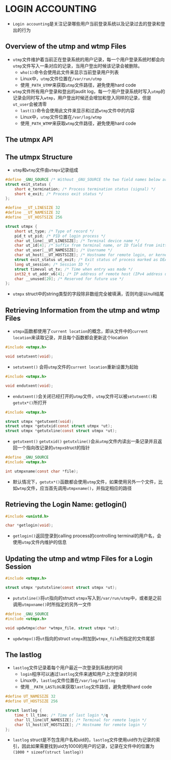 # LOGIN ACCOUNTING
- `Login accounting`是关注记录哪些用户当前登录系统以及记录过去的登录和登出的行为

## Overview of the utmp and wtmp Files
- `utmp`文件维护着当前正在登录系统的用户记录，每一个用户登录系统时都会向`utmp`文件写入一条对应的记录，当用户登出时候该记录会被删除。
    - `who(1)`命令会使用此文件来显示当前登录用户列表
    - Linux中，`utmp`文件位置在`/var/run/utmp`
    - 使用`_PATH_UTMP`来获取`utmp`文件路径，避免使用hard code
- `wtmp`文件所有用户登录和登出的audit log，每一个用户登录系统时写入`utmp`的记录会同时写入`wtmp`，用户登出时候还会增加和登入同样的记录，但是`ut_user`会被清零
    - `last(1)`命令会使用此文件来显示和过滤`wtmp`文件中的内容
    - Linux中，`utmp`文件位置在`/var/log/wtmp`
    - 使用`_PATH_WTMP`来获取`wtmp`文件路径，避免使用hard code

## The utmpx API

## The utmpx Structure
- `utmp`和`wtmp`文件由`utmpx`记录组成

```c
#define _GNU_SOURCE /* Without _GNU_SOURCE the two field names below are prepended by "__" */
struct exit_status {  
    short e_termination; /* Process termination status (signal) */
    short e_exit; /* Process exit status */
};

#define __UT_LINESIZE 32
#define __UT_NAMESIZE 32
#define __UT_HOSTSIZE 256

struct utmpx {
    short ut_type; /* Type of record */
    pid_t ut_pid; /* PID of login process */
    char ut_line[__UT_LINESIZE]; /* Terminal device name */
    char ut_id[4]; /* Suffix from terminal name, or ID field from inittab(5) */
    char ut_user[__UT_NAMESIZE]; /* Username */
    char ut_host[__UT_HOSTSIZE]; /* Hostname for remote login, or kernel version for run-level messages */
    struct exit_status ut_exit; /* Exit status of process marked as DEAD_PROCESS (not filled in by init(8) on Linux) */
    long ut_session; /* Session ID */
    struct timeval ut_tv; /* Time when entry was made */
    int32_t ut_addr_v6[4]; /* IP address of remote host (IPv4 address uses just ut_addr_v6[0], with other elements set to 0) */
    char __unused[20]; /* Reserved for future use */
};
```
- `utmpx` struct中的string类型的字段除非数组完全被填满，否则均是以null结尾

## Retrieving Information from the utmp and wtmp Files
- `utmpx`函数都使用了`current location`的概念，即从文件中的`current location`来读取记录，并且每个函数都会更新这个location

```c
#include <utmpx.h>

void setutxent(void);
```
- `setutxent()` 会将`utmp`文件的`current location`重新设置为起始

```c
#include <utmpx.h>

void endutxent(void);
```
- `endutxent()`会关闭已经打开的`utmp`文件，`utmp`文件可以被`setutxent()`和`getutx*()`所打开

```c
#include <utmpx.h>

struct utmpx *getutxent(void);
struct utmpx *getutxid(const struct utmpx *ut);
struct utmpx *getutxline(const struct utmpx *ut);
```
- `getutxent()` `getutxid()` `getutxline()`会从`utmp`文件内读出一条记录并且返回一个指向改记录的`utmpx`struct的指针

```c
#define _GNU_SOURCE
#include <utmpx.h>

int utmpxname(const char *file);
```
- 默认情况下，`getutx*()`函数都会使用`utmp`文件，如果使用另外一个文件，比如`wtmp`文件，应当首先调用`utmpxname()`，并指定相应的路径

## Retrieving the Login Name: getlogin()
```c
#include <unistd.h>

char *getlogin(void);
```
- `getlogin()`返回登录到calling process的controlling terminal的用户名，会使用`utmp`文件内维护的信息

## Updating the utmp and wtmp Files for a Login Session
```c
#include <utmpx.h>

struct utmpx *pututxline(const struct utmpx *ut);
```
- `pututxline()`将`ut`指向的struct `utmpx`写入到`/var/run/utmp`中，或者是之前调用`utmpxname()`时所指定的另外一文件

```c
#define _GNU_SOURCE
#include <utmpx.h>

void updwtmpx(char *wtmpx_file, struct utmpx *ut);
```
- `updwtmpx()`将`ut`指向的struct `utmpx`附加到`wtmpx_file`所指定的文件尾部

## The lastlog
- `lastlog`文件记录着每个用户最近一次登录到系统的时间
    - `login`程序可以通过`lastlog`文件来通知用户上次登录的时间
    - Linux中，`lastlog`文件位置在`/var/log/lastlog`
    - 使用`__PATH_LASTLOG`来获取`lastlog`文件路径，避免使用hard code

```c
#define UT_NAMESIZE 32
#define UT_HOSTSIZE 256

struct lastlog {
    time_t ll_time; /* Time of last login */q
    char ll_line[UT_NAMESIZE]; /* Terminal for remote login */
    char ll_host[UT_HOSTSIZE]; /* Hostname for remote login */
};
```
- `lastlog` struct是不包含用户名和uid的，`lastlog`文件使用uid作为记录的索引，因此如果需要找到uid为1000的用户的记录，记录在文件中的位置为`(1000 * sizeof(struct lastlog))`